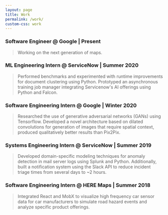 ```yaml
---
layout: page
title: Work
permalink: /work/
custom-css: work
---
```

### Software Engineer @ Google | <span class="orange">Present</span>
>Working on the next generation of maps.

### ML Engineering Intern @ ServiceNow | <span class="orange">Summer 2020</span>
>Performed benchmarks and experimented with runtime improvements for document clustering using Python.
>Prototyped an asynchronous training job manager integrating Servicenow's AI offerings using Python and Falcon.

### Software Engineering Intern @ Google | <span class="orange">Winter 2020</span>
>Researched the use of generative adversarial networks (GANs) using Tensorflow. Developed a novel architecture based on dilated convolutions for generation of images that require spatial context, produced qualitatively better results than Pix2Pix.

### Systems Engineering Intern @ ServiceNow | <span class="orange">Summer 2019</span>
>Developed domain-specific modeling techniques for anomaly detection in mail
>server logs using Splunk and Python. Additionally, built a notification system using the Slack API to reduce incident triage times from several days to ~2 hours.

### Software Engineering Intern @ HERE Maps | <span class="orange">Summer 2018</span> 
>Integrated React and MobX to visualize high frequency car sensor data for car manufacturers to simulate road hazard events and analyze specific product offerings.
